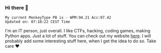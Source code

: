 ### Hi there 👋
<!-- PB START -->
```
My current MonkeyType PB is - WPM:94.21 Acc:97.42
Updated on: 07:18:22 CEST Time
```
<!-- PB END -->
I'm an IT person, just overall. I like CTFs, hacking, coding games, making Python apps. Just a lot of stuff.
You can check out my website [here](https://skill3472.github.io/).
I will probably add some interesting stuff here, when I get the idea to do so. Take care ❤️
